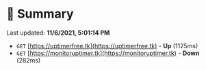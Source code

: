 # 📖 Summary
Last updated: **11/6/2021, 5:01:14 PM**

- `GET` [https://uptimerfree.tk](https://uptimerfree.tk) - **Up** (1125ms)
- `GET` [https://monitoruptimer.tk](https://monitoruptimer.tk) - **Down** (282ms)
